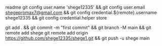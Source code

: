 readme
git config user.name 'shege12335' && git config user.email shegepromax7@gmail.com && git config credential.${remote}.username shege12335 && git config credential.helper store

git add . && git commit -m "first commit" && git branch -M main && git remote add shege git remote add origin https://github.com/shege12335/shege1.git && git push -u shege main
